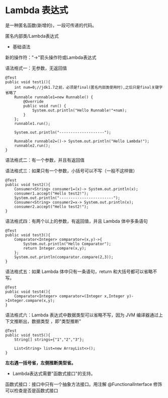 # Lambda 表达式
是一种匿名函数(新增的)，一段可传递的代码。

匿名内部类/Lambda表达式

- 基础语法

新的操作符："->"箭头操作符或Lambda表达式	

语法格式一：无参数，无返回值

	@Test
    public void test1(){
        int num=0;//jdk1.7之前，必须是final(匿名内部类使用时),之后只是final关键字省略了
        Runnable runnable1=new Runnable() {
            @Override
            public void run() {
                System.out.println("Hello Runnable!"+num);
            }
        };
        runnable1.run();

        System.out.println("--------------------");

        Runnable runnable2=()-> System.out.println("Hello Lambda!");
        runnable2.run();
    }
																															
语法格式二：有一个参数，并且有返回值	

语法格式三：如果只有一个参数，小括号可以不写（一般不这样做）

	@Test
    public void test2(){
        Consumer<String> consumer1=(x)-> System.out.println(x);
        consumer1.accept("Hello test2!");
        System.out.println("------------------------");
        Consumer<String> consumer2=x-> System.out.println(x);
        consumer2.accept("Hello test2!");
    }

语法格式四：有两个以上的参数，有返回值，并且 Lambda 体中多条语句

 	@Test
    public void test3(){
        Comparator<Integer> comparator=(x,y)->{
            System.out.println("Hello Comparator");
            return Integer.compare(x,y);
        };
        System.out.println(comparator.compare(2,3));
    }

语法格式五：如果 Lambda 体中只有一条语句，return 和大括号都可以省略不写。

 	@Test
    public void test4(){
        Comparator<Integer> comparator=(Integer x,Integer y)->Integer.compare(x,y);
    }

语法格式六：Lambda 表达式中数据类型可以省略不写，因为 JVM 编译器通过上下文推断出，数据类型
，即"类型推断"

	@Test
 	public void test5(){
        String[] strings={"1","2","3"};

        List<String> list=new ArrayList<>();
    }

**左右遇一括号省，左侧推断类型省。**

- Lambda表达式需要"函数式接口"的支持。

函数式接口：接口中只有一个抽象方法接口。用注解 @FunctionalInterface 修饰可以检查是否是函数式接口

